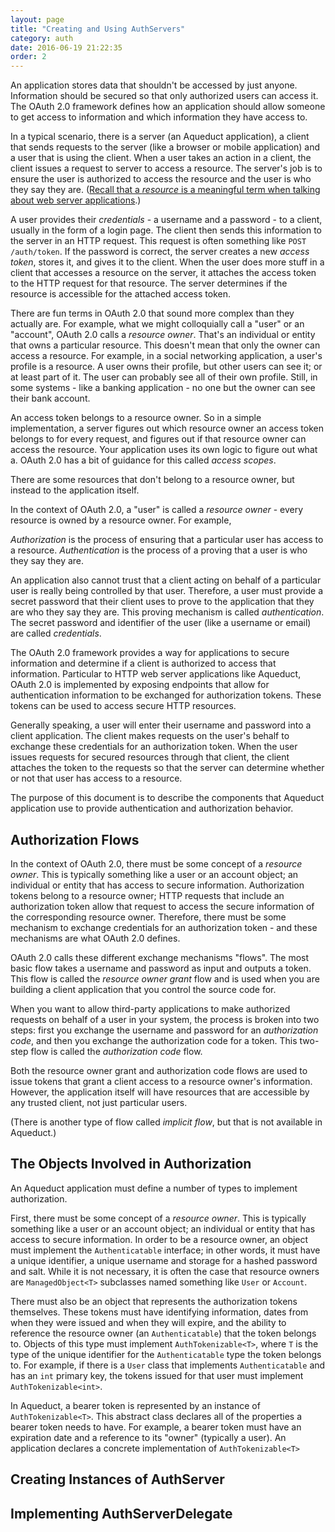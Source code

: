 ```yaml
---
layout: page
title: "Creating and Using AuthServers"
category: auth
date: 2016-06-19 21:22:35
order: 2
---
```


An application stores data that shouldn't be accessed by just anyone. Information should be secured so that only authorized users can access it. The OAuth 2.0 framework defines how an application should allow someone to get access to information and which information they have access to.

In a typical scenario, there is a server (an Aqueduct application), a client that sends requests to the server (like a browser or mobile application) and a user that is using the client. When a user takes an action in a client, the client issues a request to server to access a resource. The server's job is to ensure the user is authorized to access the resource and the user is who they say they are. ([Recall that a *resource* is a meaningful term when talking about web server applications](routing.html).)

A user provides their *credentials* - a username and a password - to a client, usually in the form of a login page. The client then sends this information to the server in an HTTP request. This request is often something like `POST /auth/token`. If the password is correct, the server creates a new *access token*, stores it, and gives it to the client. When the user does more stuff in a client that accesses a resource on the server, it attaches the access token to the HTTP request for that resource. The server determines if the resource is accessible for the attached access token.

There are fun terms in OAuth 2.0 that sound more complex than they actually are. For example, what we might colloquially call a "user" or an "account", OAuth 2.0 calls a *resource owner*. That's an individual or entity that owns a particular resource. This doesn't mean that only the owner can access a resource. For example, in a social networking application, a user's profile is a resource. A user owns their profile, but other users can see it; or at least part of it. The user can probably see all of their own profile. Still, in some systems - like a banking application - no one but the owner can see their bank account.

An access token belongs to a resource owner. So in a simple implementation, a server figures out which resource owner an access token belongs to for every request, and figures out if that resource owner can access the resource. 
Your application uses its own logic to figure out what a. OAuth 2.0 has a bit of guidance for this called *access scopes*.

There are some resources that don't belong to a resource owner, but instead to the application itself.

In the context of OAuth 2.0, a "user" is called a *resource owner* - every resource is owned by a resource owner. For example,

*Authorization* is the process of ensuring that a particular user has access to a resource. *Authentication* is the process of a proving that a user is who they say they are.

An application also cannot trust that a client acting on behalf of a particular user is really being controlled by that user. Therefore, a user must provide a secret password that their client uses to prove to the application that they are who they say they are. This proving mechanism is called *authentication*. The secret password and identifier of the user (like a username or email) are called *credentials*.

The OAuth 2.0 framework provides a way for applications to secure information and determine if a client is authorized to access that information. Particular to HTTP web server applications like Aqueduct, OAuth 2.0 is implemented by exposing endpoints that allow for authentication information to be exchanged for authorization tokens. These tokens can be used to access secure HTTP resources.

Generally speaking, a user will enter their username and password into a client application. The client makes requests on the user's behalf to exchange these credentials for an authorization token. When the user issues requests for secured resources through that client, the client attaches the token to the requests so that the server can determine whether or not that user has access to a resource.



The purpose of this document is to describe the components that Aqueduct application use to provide authentication and authorization behavior.

<!-- -->

## Authorization Flows

In the context of OAuth 2.0, there must be some concept of a *resource owner*. This is typically something like a user or an account object; an individual or entity that has access to secure information. Authorization tokens belong to a resource owner; HTTP requests that include an authorization token allow that request to access the secure information of the corresponding resource owner. Therefore, there must be some mechanism to exchange credentials for an authorization token - and these mechanisms are what OAuth 2.0 defines.

OAuth 2.0 calls these different exchange mechanisms "flows". The most basic flow takes a username and password as input and outputs a token. This flow is called the *resource owner grant* flow and is used when you are building a client application that you control the source code for.

When you want to allow third-party applications to make authorized requests on behalf of a user in your system, the process is broken into two steps: first you exchange the username and password for an *authorization code*, and then you exchange the authorization code for a token. This two-step flow is called the *authorization code* flow.

Both the resource owner grant and authorization code flows are used to issue tokens that grant a client access to a resource owner's information. However, the application itself will have resources that are accessible by any trusted client, not just particular users.

(There is another type of flow called *implicit flow*, but that is not available in Aqueduct.)



## The Objects Involved in Authorization

An Aqueduct application must define a number of types to implement authorization.

First, there must be some concept of a *resource owner*. This is typically something like a user or an account object; an individual or entity that has access to secure information. In order to be a resource owner, an object must implement the `Authenticatable` interface; in other words, it must have a unique identifier, a unique username and storage for a hashed password and salt. While it is not necessary, it is often the case that resource owners are `ManagedObject<T>` subclasses named something like `User` or `Account`.

There must also be an object that represents the authorization tokens themselves. These tokens must have identifying information, dates from when they were issued and when they will expire, and the ability to reference the resource owner (an `Authenticatable`) that the token belongs to. Objects of this type must implement `AuthTokenizable<T>`, where `T` is the type of the unique identifier for the `Authenticatable` type the token belongs to. For example, if there is a `User` class that implements `Authenticatable` and has an `int` primary key, the tokens issued for that user must implement `AuthTokenizable<int>`.



In Aqueduct, a bearer token is represented by an instance of `AuthTokenizable<T>`. This abstract class declares all of the properties a bearer token needs to have. For example, a bearer token must have an expiration date and a reference to its "owner" (typically a user). An application declares a concrete implementation of `AuthTokenizable<T>`

## Creating Instances of AuthServer

## Implementing AuthServerDelegate
